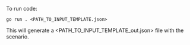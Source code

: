 To run code:
```
go run . <PATH_TO_INPUT_TEMPLATE.json>
```

This will generate a <PATH_TO_INPUT_TEMPLATE_out.json> file with the scenario.
